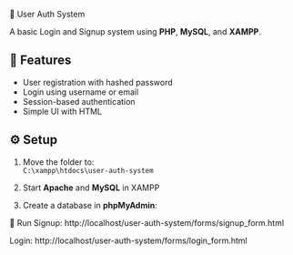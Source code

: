🔐 User Auth System

A basic Login and Signup system using **PHP**, **MySQL**, and **XAMPP**.

## 📁 Features
- User registration with hashed password
- Login using username or email
- Session-based authentication
- Simple UI with HTML

## ⚙️ Setup

1. Move the folder to:  
   `C:\xampp\htdocs\user-auth-system`

2. Start **Apache** and **MySQL** in XAMPP

3. Create a database in **phpMyAdmin**:

🔗 Run
Signup: http://localhost/user-auth-system/forms/signup_form.html

Login: http://localhost/user-auth-system/forms/login_form.html

